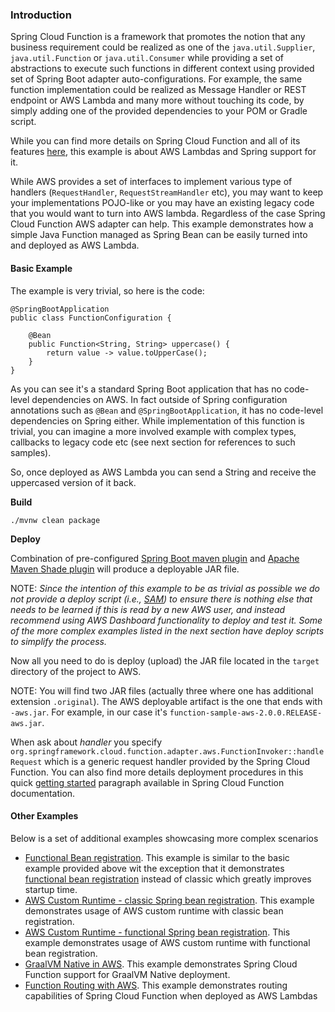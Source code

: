 ### Introduction

Spring Cloud Function is a framework that promotes the notion that any business requirement could be realized as one of the `java.util.Supplier`, `java.util.Function` or `java.util.Consumer` while providing a set of abstractions to execute such functions in different context using provided set of Spring Boot adapter auto-configurations. For example, the same function implementation could be realized as Message Handler or REST endpoint or AWS Lambda and many more without touching its code, by simply adding one of the provided dependencies to your POM or Gradle script.

While you can find more details on Spring Cloud Function and all of its features [here](https://spring.io/projects/spring-cloud-function), this example is about AWS Lambdas and Spring support for it.

While AWS provides a set of  interfaces to implement various type of handlers (`RequestHandler`, `RequestStreamHandler` etc), you may want to keep your implementations POJO-like or you may have an existing legacy code that you would want to turn into AWS lambda. Regardless of the case Spring Cloud Function AWS adapter can help.
This example demonstrates how a simple Java Function managed as Spring Bean can be easily turned into and deployed as AWS Lambda. 

#### Basic Example

The example is very trivial, so here is the code:

```
@SpringBootApplication
public class FunctionConfiguration {
	
	@Bean
	public Function<String, String> uppercase() {
		return value -> value.toUpperCase();
	}
}
```

As you can see it's a standard Spring Boot application that has no code-level dependencies on AWS. In fact outside of Spring configuration annotations such as `@Bean` and `@SpringBootApplication`, it has no code-level dependencies on Spring either. While implementation of this function is trivial, you can imagine a more involved example with complex types, callbacks to legacy code etc (see next section for references to such samples). 

So, once deployed as AWS Lambda you can send a String and receive the uppercased version of it back.

**Build**

```
./mvnw clean package
```

**Deploy**

Combination of pre-configured [Spring Boot maven plugin](https://docs.spring.io/spring-boot/docs/current/maven-plugin/reference/htmlsingle/) and [Apache Maven Shade plugin](https://maven.apache.org/plugins/maven-shade-plugin/) will produce a deployable JAR file. 


NOTE:  _Since the intention of this example to be as trivial as possible we do not provide a deploy script (i.e., [SAM](https://docs.aws.amazon.com/serverless-application-model/latest/developerguide/sam-cli-command-reference-sam-deploy.html)) to ensure there is nothing else that needs to be learned if this is read by a new AWS user, and instead recommend using AWS Dashboard functionality to deploy and test it. Some of the more complex examples listed in the next section have deploy scripts to simplify the process._ 

Now all you need to do is deploy (upload) the JAR file located in the `target` directory of the project to AWS.

NOTE: You will find two JAR files (actually three where one has additional extension `.original`). The AWS deployable artifact is the one that ends with `-aws.jar`. For example, in our case it's `function-sample-aws-2.0.0.RELEASE-aws.jar`.

When ask about _handler_ you specify `org.springframework.cloud.function.adapter.aws.FunctionInvoker::handleRequest` which is a generic request handler provided by the Spring Cloud Function. 
You can also find more details deployment procedures in this quick [getting started](https://docs.spring.io/spring-cloud-function/docs/3.2.9/reference/html/aws.html#_getting_started) paragraph available in Spring Cloud Function documentation. 

#### Other Examples

Below is a set of additional examples showcasing more complex scenarios

- [Functional Bean registration](https://github.com/spring-cloud/spring-cloud-function/tree/main/spring-cloud-function-samples/function-functional-sample-aws). This example is similar to the basic example provided above wit the exception that it demonstrates [functional bean registration](https://docs.spring.io/spring-cloud-function/docs/3.2.9/reference/html/spring-cloud-function.html#_functional_bean_definitions) instead of classic which greatly improves startup time.  
- [AWS Custom Runtime - classic Spring bean registration](https://github.com/spring-cloud/spring-cloud-function/tree/main/spring-cloud-function-samples/function-sample-aws-custom-bean). This example demonstrates usage of AWS custom runtime with classic bean registration.
- [AWS Custom Runtime - functional Spring bean registration](https://github.com/spring-cloud/spring-cloud-function/tree/main/spring-cloud-function-samples/function-sample-aws-custom). This example demonstrates usage of AWS custom runtime with functional bean registration.
- [GraalVM Native in AWS](https://github.com/spring-cloud/spring-cloud-function/tree/main/spring-cloud-function-samples/function-sample-aws-native). This example demonstrates Spring Cloud Function support for GraalVM Native deployment.
- [Function Routing with AWS](https://github.com/spring-cloud/spring-cloud-function/tree/main/spring-cloud-function-samples/function-sample-aws-routing). This example demonstrates routing capabilities of Spring Cloud Function when deployed as AWS Lambdas
